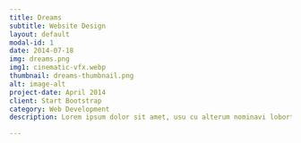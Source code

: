 ```yaml
---
title: Dreams
subtitle: Website Design
layout: default
modal-id: 1
date: 2014-07-18
img: dreams.png
img1: cinematic-vfx.webp
thumbnail: dreams-thumbnail.png
alt: image-alt
project-date: April 2014
client: Start Bootstrap
category: Web Development
description: Lorem ipsum dolor sit amet, usu cu alterum nominavi lobortis. At duo novum diceret. Tantas apeirian vix et, usu sanctus postulant inciderint ut, populo diceret necessitatibus in vim. Cu eum dicam feugiat noluisse.

---
```

